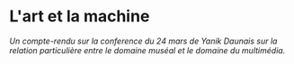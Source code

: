 # L'art et la machine
*Un compte-rendu sur la conference du 24 mars de Yanik Daunais sur la relation particulière entre le domaine muséal et le domaine du multimédia.*
